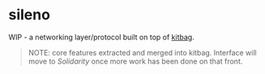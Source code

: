 # sileno
WIP - a networking layer/protocol built on top of [kitbag](https://github.com/slightknack/kitbag).

> NOTE: core features extracted and merged into kitbag. Interface will move to *Solidarity* once more work has been done on that front.
